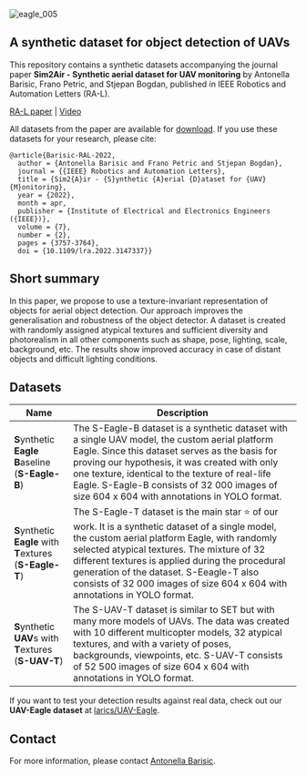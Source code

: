 
![eagle_005](https://user-images.githubusercontent.com/26712043/133765314-4409dde7-f5ae-44b3-b69a-548bf368f553.png)

A synthetic dataset for object detection of UAVs
----

This repository contains a synthetic datasets accompanying the journal paper **Sim2Air - Synthetic aerial dataset for UAV monitoring** by Antonella Barisic, Frano Petric, and Stjepan Bogdan, published in IEEE Robotics and Automation Letters (RA-L).

[RA-L paper](https://ieeexplore.ieee.org/document/9699390) | [Video](https://www.youtube.com/watch?v=7pPGEk8t_Tw)

All datasets from the paper are available for [download](https://ferhr-my.sharepoint.com/:f:/g/personal/abarisic1_fer_hr/Er3AKC69wNVOoXVv3_rP6ikBpLyYKOwLr8_9zXZVF2dVeQ?e=lfm0vT&download=1). If you use these datasets for your research, please cite:
```
@article{Barisic-RAL-2022,
  author = {Antonella Barisic and Frano Petric and Stjepan Bogdan},
  journal = {{IEEE} Robotics and Automation Letters},
  title = {Sim2{A}ir - {S}ynthetic {A}erial {D}ataset for {UAV} {M}onitoring},
  year = {2022},
  month = apr,
  publisher = {Institute of Electrical and Electronics Engineers ({IEEE})},
  volume = {7},
  number = {2},
  pages = {3757-3764},
  doi = {10.1109/lra.2022.3147337}}
```

## Short summary
In this paper, we propose to use a texture-invariant representation of objects for aerial object detection. Our approach improves the generalisation and robustness of the object detector. A dataset is created with randomly assigned atypical textures and sufficient diversity and photorealism in all other components such as shape, pose, lighting, scale, background, etc. The results show improved accuracy in case of distant objects and difficult lighting conditions.

## Datasets

| Name | Description |
| ---- | -- |
| **S**ynthetic **Eagle** **B**aseline <br /> (**S-Eagle-B**)|The S-Eagle-B dataset is a synthetic dataset with a single UAV model, the custom aerial platform Eagle. Since this dataset serves as the basis for proving our hypothesis, it was created with only one texture, identical to the texture of real-life Eagle. S-Eagle-B consists of 32 000 images of size 604 x 604 with annotations in YOLO format. |
| **S**ynthetic **Eagle** with **T**extures <br /> (**S-Eagle-T**)| The S-Eagle-T dataset is the main star :star: of our work. It is a synthetic dataset of a single model, the custom aerial platform Eagle, with randomly selected atypical textures. The mixture of 32 different textures is applied during the procedural generation of the dataset. S-Eeagle-T also consists of 32 000 images of size 604 x 604 with annotations in YOLO format. |
| **S**ynthetic **UAV**s with **T**extures <br />  (**S-UAV-T**)| The S-UAV-T dataset is similar to SET but with many more models of UAVs. The data was created with 10 different multicopter models, 32 atypical textures, and with a variety of poses, backgrounds, viewpoints, etc. S-UAV-T consists of 52 500 images of size 604 x 604 with annotations in YOLO format. |

If you want to test your detection results against real data, check out our **UAV-Eagle dataset** at [larics/UAV-Eagle](https://github.com/larics/UAV-Eagle).


## Contact

For more information, please contact [Antonella Barisic](mailto:antonella.barisic@fer.hr).


